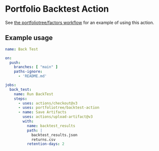 # Portfolio Backtest Action

See [the portfoliotree/factors workflow](https://github.com/portfoliotree/factors/blob/main/.github/workflows/back_test.yml) for an example of using this action.

## Example usage

```yaml
name: Back Test

on:
  push:
    branches: [ "main" ]
    paths-ignore:
      - 'README.md'

jobs:
  back_test:
    name: Run BackTest
    steps:
      - uses: actions/checkout@v3
      - uses: portfoliotree/backtest-action
      - name: Save Artifacts
        uses: actions/upload-artifact@v3
        with:
          name: backtest_results
          path: |
            backtest_results.json
            returns.csv
          retention-days: 2
```
